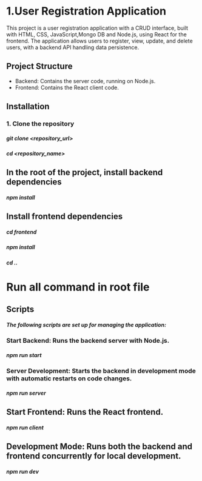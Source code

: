 # 1.User Registration Application

This project is a user registration application with a CRUD interface, built with HTML, CSS, JavaScript,Mongo DB and Node.js, using React for the frontend. 
The application allows users to register, view, update, and delete users, with a backend API handling data persistence.

## Project Structure

- Backend: Contains the server code, running on Node.js.
- Frontend: Contains the React client code.

## Installation

### 1. Clone the repository
##### git clone <repository_url>
##### cd <repository_name>

## In the root of the project, install backend dependencies
##### npm install

## Install frontend dependencies
##### cd frontend
##### npm install
##### cd ..

# Run all command in root file 
## Scripts 
##### The following scripts are set up for managing the application:

### Start Backend: Runs the backend server with Node.js.
##### npm run start

### Server Development: Starts the backend in development mode with automatic restarts on code changes.
##### npm run server

## Start Frontend: Runs the React frontend.
##### npm run client

## Development Mode: Runs both the backend and frontend concurrently for local development.
##### npm run dev


 
